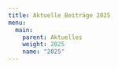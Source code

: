 ```yaml
---
title: Aktuelle Beiträge 2025
menu:
  main:
    parent: Aktuelles
    weight: 2025
    name: "2025"
---
```


